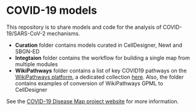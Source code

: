 # COVID-19 models

This repository is to share models and code for the analysis of COVID-19/SARS-CoV-2 mechanisms.

- **Curation** folder contains models curated in CellDesigner, Newt and SBGN-ED
- **Integtaion** folder contains the workflow for building a single map from multiple modules
- **WikiPathways** folder contains a list of key COVID19 pathways on the [WikiPathways platform](https://wikipathways.org), 
a dedicated collection [here](https://www.wikipathways.org/index.php/Portal:Disease/COVIDPathways).
Also, the folder contains examples of conversion of WikiPathways GPML to CellDesigner

See the [COVID-19 Disease Map project website](https://covid.pages.uni.lu/map_curation) for more information.